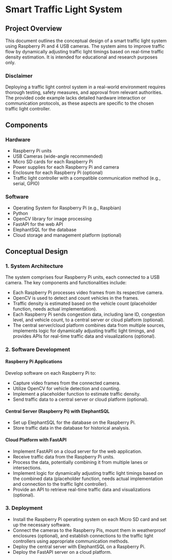 # Smart Traffic Light System

## Project Overview

This document outlines the conceptual design of a smart traffic light system using Raspberry Pi and 4 USB cameras. The system aims to improve traffic flow by dynamically adjusting traffic light timings based on real-time traffic density estimation. It is intended for educational and research purposes only.

### Disclaimer

Deploying a traffic light control system in a real-world environment requires thorough testing, safety measures, and approval from relevant authorities. The provided code example lacks detailed hardware interaction or communication protocols, as these aspects are specific to the chosen traffic light controller.

## Components

### Hardware

- Raspberry Pi units
- USB Cameras (wide-angle recommended)
- Micro SD cards for each Raspberry Pi
- Power supplies for each Raspberry Pi and camera
- Enclosure for each Raspberry Pi (optional)
- Traffic light controller with a compatible communication method (e.g., serial, GPIO)

### Software

- Operating System for Raspberry Pi (e.g., Raspbian)
- Python
- OpenCV library for image processing
- FastAPI for the web API
- ElephantSQL for the database
- Cloud storage and management platform (optional)

## Conceptual Design

### 1. System Architecture

The system comprises four Raspberry Pi units, each connected to a USB camera. The key components and functionalities include:

- Each Raspberry Pi processes video frames from its respective camera.
- OpenCV is used to detect and count vehicles in the frames.
- Traffic density is estimated based on the vehicle count (placeholder function, needs actual implementation).
- Each Raspberry Pi sends congestion data, including lane ID, congestion level, and vehicle count, to a central server or cloud platform (optional).
- The central server/cloud platform combines data from multiple sources, implements logic for dynamically adjusting traffic light timings, and provides APIs for real-time traffic data and visualizations (optional).

### 2. Software Development

#### Raspberry Pi Applications

Develop software on each Raspberry Pi to:

- Capture video frames from the connected camera.
- Utilize OpenCV for vehicle detection and counting.
- Implement a placeholder function to estimate traffic density.
- Send traffic data to a central server or cloud platform (optional).

#### Central Server (Raspberry Pi) with ElephantSQL

- Set up ElephantSQL for the database on the Raspberry Pi.
- Store traffic data in the database for historical analysis.

#### Cloud Platform with FastAPI

- Implement FastAPI on a cloud server for the web application.
- Receive traffic data from the Raspberry Pi units.
- Process the data, potentially combining it from multiple lanes or intersections.
- Implement logic for dynamically adjusting traffic light timings based on the combined data (placeholder function, needs actual implementation and connection to the traffic light controller).
- Provide an API to retrieve real-time traffic data and visualizations (optional).

### 3. Deployment

- Install the Raspberry Pi operating system on each Micro SD card and set up the necessary software.
- Connect the cameras to the Raspberry Pis, mount them in weatherproof enclosures (optional), and establish connections to the traffic light controllers using appropriate communication methods.
- Deploy the central server with ElephantSQL on a Raspberry Pi.
- Deploy the FastAPI server on a cloud platform.
